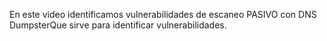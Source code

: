 En este video identificamos vulnerabilidades de escaneo PASIVO con DNS DumpsterQue sirve para identificar vulnerabilidades.
